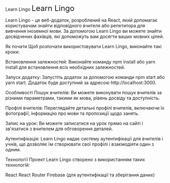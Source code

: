 Learn Lingo
<font size="5">Learn Lingo</font>

Learn Lingo - це веб-додаток, розроблений на React, який допомагає користувачам
знайти відповідного вчителя або репетитора для вивчення іноземної мови. За
допомогою Learn Lingo ви можете знайти досвідчених фахівців, які допоможуть вам
досягти ваших мовних цілей.

Як почати Щоб розпочати використовувати Learn Lingo, виконайте такі кроки:

Встановлення залежностей: Виконайте команду npm install або yarn install для
встановлення всіх необхідних залежностей.

Запуск додатку: Запустіть додаток за допомогою команди npm start або yarn start.
Додаток буде доступний за адресою http://localhost:3000.

Особливості Пошук вчителів: Ви можете виконувати пошук вчителів за різними
параметрами, такими як мова, рівень досвіду та доступність.

Профілі вчителів: Переглядайте детальні профілі вчителів, включаючи їх
фотографії, інформацію про мови та пропозиції щодо занять.

Запис на урок: Ви можете записатися на урок прямо на сайті і зв'язатися з
вчителем для обговорення деталей.

Аутентифікація: Learn Lingo надає систему аутентифікації для вчителів і учнів,
що дозволяє їм створювати свої профілі і взаємодіяти один з одним.

Технології Проект Learn Lingo створено з використанням таких технологій:

React React Router Firebase (для аутентифікації та зберігання даних)
